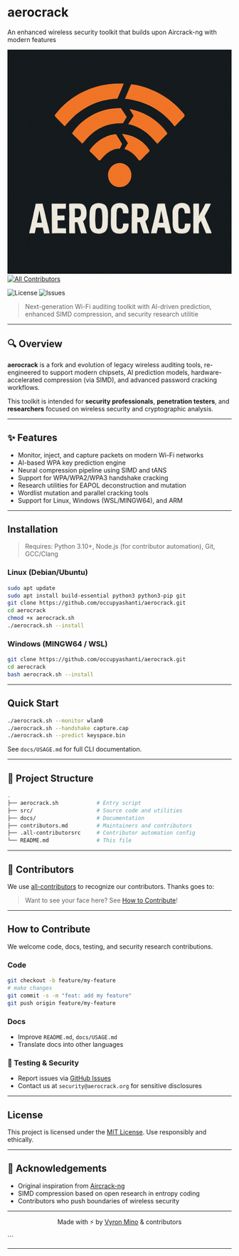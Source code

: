 # aerocrack
An enhanced wireless security toolkit that builds upon Aircrack-ng with modern features
<!-- ALL-CONTRIBUTORS-BADGE:START - Do not remove or modify this section -->
![aerocrack](./aerocrack.png)
[![All Contributors](https://img.shields.io/badge/all_contributors-3-orange.svg?style=flat-square)](#contributors-)
<!-- ALL-CONTRIBUTORS-BADGE:END -->
![License](https://img.shields.io/github/license/occupyashanti/aerocrack?style=flat-square)
![Issues](https://img.shields.io/github/issues/occupyashanti/aerocrack?style=flat-square)
> Next-generation Wi-Fi auditing toolkit with AI-driven prediction, enhanced SIMD compression, and security research utilitie
---

## 🔍 Overview

**aerocrack** is a fork and evolution of legacy wireless auditing tools, re-engineered to support modern chipsets, AI prediction models, hardware-accelerated compression (via SIMD), and advanced password cracking workflows.

This toolkit is intended for **security professionals**, **penetration testers**, and **researchers** focused on wireless security and cryptographic analysis.

---

## ✨ Features

- Monitor, inject, and capture packets on modern Wi-Fi networks
-  AI-based WPA key prediction engine
-  Neural compression pipeline using SIMD and tANS
-  Support for WPA/WPA2/WPA3 handshake cracking
-  Research utilities for EAPOL deconstruction and mutation
-  Wordlist mutation and parallel cracking tools
-  Support for Linux, Windows (WSL/MINGW64), and ARM

---

##  Installation

> Requires: Python 3.10+, Node.js (for contributor automation), Git, GCC/Clang

### Linux (Debian/Ubuntu)

```bash
sudo apt update
sudo apt install build-essential python3 python3-pip git
git clone https://github.com/occupyashanti/aerocrack.git
cd aerocrack
chmod +x aerocrack.sh
./aerocrack.sh --install
````

### Windows (MINGW64 / WSL)

```bash
git clone https://github.com/occupyashanti/aerocrack.git
cd aerocrack
bash aerocrack.sh --install
```

---

##  Quick Start

```bash
./aerocrack.sh --monitor wlan0
./aerocrack.sh --handshake capture.cap
./aerocrack.sh --predict keyspace.bin
```

See `docs/USAGE.md` for full CLI documentation.

---

## 📁 Project Structure

```bash
.
├── aerocrack.sh            # Entry script
├── src/                    # Source code and utilities
├── docs/                   # Documentation
├── contributors.md         # Maintainers and contributors
├── .all-contributorsrc     # Contributor automation config
└── README.md               # This file
```

---

## 👥 Contributors

We use [all-contributors](https://github.com/all-contributors/all-contributors) to recognize our contributors.
Thanks goes to:

<!-- ALL-CONTRIBUTORS-LIST:START - Do not remove or modify this section -->

<!-- Contributions are automatically updated -->

<!-- ALL-CONTRIBUTORS-LIST:END -->

>  Want to see your face here? See [How to Contribute](#-how-to-contribute)!

---

##  How to Contribute

We welcome code, docs, testing, and security research contributions.

###  Code

```bash
git checkout -b feature/my-feature
# make changes
git commit -s -m "feat: add my feature"
git push origin feature/my-feature
```

###  Docs

* Improve `README.md`, `docs/USAGE.md`
* Translate docs into other languages

### 🧪 Testing & Security

* Report issues via [GitHub Issues](https://github.com/occupyashanti/aerocrack/issues)
* Contact us at `security@aerocrack.org` for sensitive disclosures

---

##  License

This project is licensed under the [MIT License](LICENSE).
Use responsibly and ethically.

---

## 💖 Acknowledgements

* Original inspiration from [Aircrack-ng](https://github.com/aircrack-ng/aircrack-ng)
* SIMD compression based on open research in entropy coding
* Contributors who push boundaries of wireless security

---

<p align="center">
  Made with ⚡ by <a href="https://github.com/occupyashanti">Vyron Mino</a> & contributors
</p>
```

---


